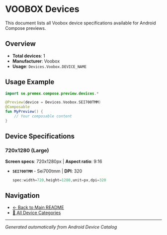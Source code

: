# VOOBOX Devices

This document lists all Voobox device specifications available for Android Compose previews.

## Overview

- **Total devices**: 1
- **Manufacturer**: Voobox
- **Usage**: `Devices.Voobox.DEVICE_NAME`

## Usage Example

```kotlin
import se.premex.compose.preview.devices.*

@Preview(device = Devices.Voobox.SEI700TMM)
@Composable
fun MyPreview() {
    // Your composable content
}
```

## Device Specifications

### 720x1280 (Large)

**Screen specs**: 720x1280px | **Aspect ratio**: 9:16

- **`SEI700TMM`** - Sei700tmm | **DPI**: 320
  ```kotlin
  spec:width=720,height=1280,unit=px,dpi=320
  ```

## Navigation

- [← Back to Main README](../../README.md)
- [📱 All Device Categories](../README.md)

---
*Generated automatically from Android Device Catalog*
